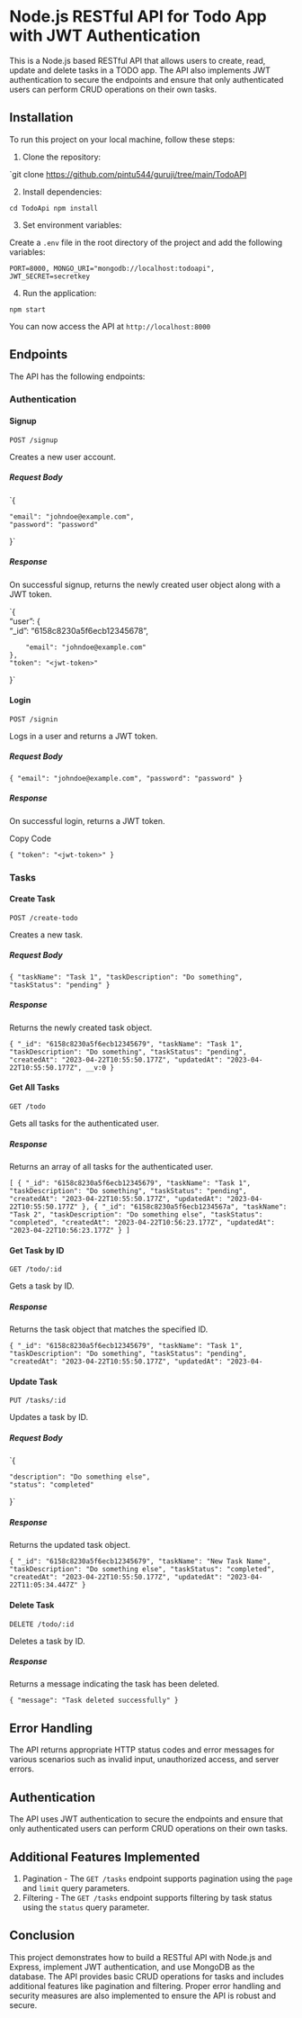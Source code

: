 <h1 id="node.js-restful-api-for-todo-app-with-jwt-authentication">Node.js RESTful API for Todo App with JWT Authentication</h1>
<p>This is a Node.js based RESTful API that allows users to create, read, update and delete tasks in a TODO app. The API also implements JWT authentication to secure the endpoints and ensure that only authenticated users can perform CRUD operations on their own tasks.</p>
<h2 id="installation">Installation</h2>
<p>To run this project on your local machine, follow these steps:</p>
<ol>
<li>Clone the repository:</li>
</ol>
<p>`git clone <a href="https://github.com/pintu544/guruji/tree/main/TodoAPI">https://github.com/pintu544/guruji/tree/main/TodoAPI</a></p>
<ol start="2">
<li>Install dependencies:</li>
</ol>
<p><code>cd TodoApi npm install</code></p>
<ol start="3">
<li>Set environment variables:</li>
</ol>
<p>Create a <code>.env</code> file in the root directory of the project and add the following variables:</p>
<p><code>PORT=8000, MONGO_URI="mongodb://localhost:todoapi", JWT_SECRET=secretkey</code></p>
<ol start="4">
<li>Run the application:</li>
</ol>
<p><code>npm start</code></p>
<p>You can now access the API at <code>http://localhost:8000</code></p>
<h2 id="endpoints">Endpoints</h2>
<p>The API has the following endpoints:</p>
<h3 id="authentication">Authentication</h3>
<h4 id="signup">Signup</h4>
<p><code>POST /signup</code></p>
<p>Creates a new user account.</p>
<h5 id="request-body">Request Body</h5>
<p>`{</p>
<pre><code>"email": "johndoe@example.com",
"password": "password"
</code></pre>
<p>}`</p>
<h5 id="response">Response</h5>
<p>On successful signup, returns the newly created user object along with a JWT token.</p>
<p>`{<br>
“user”: {<br>
“_id”: “6158c8230a5f6ecb12345678”,</p>
<pre><code>    "email": "johndoe@example.com"
},
"token": "&lt;jwt-token&gt;"
</code></pre>
<p>}`</p>
<h4 id="login">Login</h4>
<p><code>POST /signin</code></p>
<p>Logs in a user and returns a JWT token.</p>
<h5 id="request-body-1">Request Body</h5>
<p><code>{ "email": "johndoe@example.com", "password": "password" }</code></p>
<h5 id="response-1">Response</h5>
<p>On successful login, returns a JWT token.</p>
<p>Copy Code</p>
<p><code>{ "token": "&lt;jwt-token&gt;" }</code></p>
<h3 id="tasks">Tasks</h3>
<h4 id="create-task">Create Task</h4>
<p><code>POST /create-todo</code></p>
<p>Creates a new task.</p>
<h5 id="request-body-2">Request Body</h5>
<p><code>{ "taskName": "Task 1", "taskDescription": "Do something", "taskStatus": "pending" }</code></p>
<h5 id="response-2">Response</h5>
<p>Returns the newly created task object.</p>
<p><code>{ "_id": "6158c8230a5f6ecb12345679", "taskName": "Task 1", "taskDescription": "Do something", "taskStatus": "pending", "createdAt": "2023-04-22T10:55:50.177Z", "updatedAt": "2023-04-22T10:55:50.177Z", __v:0 }</code></p>
<h4 id="get-all-tasks">Get All Tasks</h4>
<p><code>GET /todo</code></p>
<p>Gets all tasks for the authenticated user.</p>
<h5 id="response-3">Response</h5>
<p>Returns an array of all tasks for the authenticated user.</p>
<p><code>[ { "_id": "6158c8230a5f6ecb12345679", "taskName": "Task 1", "taskDescription": "Do something", "taskStatus": "pending", "createdAt": "2023-04-22T10:55:50.177Z", "updatedAt": "2023-04-22T10:55:50.177Z" }, { "_id": "6158c8230a5f6ecb1234567a", "taskName": "Task 2", "taskDescription": "Do something else", "taskStatus": "completed", "createdAt": "2023-04-22T10:56:23.177Z", "updatedAt": "2023-04-22T10:56:23.177Z" } ]</code></p>
<h4 id="get-task-by-id">Get Task by ID</h4>
<p><code>GET /todo/:id</code></p>
<p>Gets a task by ID.</p>
<h5 id="response-4">Response</h5>
<p>Returns the task object that matches the specified ID.</p>
<p><code>{ "_id": "6158c8230a5f6ecb12345679", "taskName": "Task 1", "taskDescription": "Do something", "taskStatus": "pending", "createdAt": "2023-04-22T10:55:50.177Z", "updatedAt": "2023-04-</code></p>
<h4 id="update-task">Update Task</h4>
<p><code>PUT /tasks/:id</code></p>
<p>Updates a task by ID.</p>
<h5 id="request-body-3">Request Body</h5>
<p>`{</p>
<pre><code>"description": "Do something else",
"status": "completed"
</code></pre>
<p>}`</p>
<h5 id="response-5">Response</h5>
<p>Returns the updated task object.</p>
<p><code>{ "_id": "6158c8230a5f6ecb12345679", "taskName": "New Task Name", "taskDescription": "Do something else", "taskStatus": "completed", "createdAt": "2023-04-22T10:55:50.177Z", "updatedAt": "2023-04-22T11:05:34.447Z" }</code></p>
<h4 id="delete-task">Delete Task</h4>
<p><code>DELETE /todo/:id</code></p>
<p>Deletes a task by ID.</p>
<h5 id="response-6">Response</h5>
<p>Returns a message indicating the task has been deleted.</p>
<p><code>{ "message": "Task deleted successfully" }</code></p>
<h2 id="error-handling">Error Handling</h2>
<p>The API returns appropriate HTTP status codes and error messages for various scenarios such as invalid input, unauthorized access, and server errors.</p>
<h2 id="authentication-1">Authentication</h2>
<p>The API uses JWT authentication to secure the endpoints and ensure that only authenticated users can perform CRUD operations on their own tasks.</p>
<h2 id="additional-features-implemented">Additional Features Implemented</h2>
<ol>
<li>Pagination - The  <code>GET /tasks</code>  endpoint supports pagination using the  <code>page</code>  and  <code>limit</code>  query parameters.</li>
<li>Filtering - The  <code>GET /tasks</code>  endpoint supports filtering by task status using the  <code>status</code>  query parameter.</li>
</ol>
<h2 id="conclusion">Conclusion</h2>
<p>This project demonstrates how to build a RESTful API with Node.js and Express, implement JWT authentication, and use MongoDB as the database. The API provides basic CRUD operations for tasks and includes additional features like pagination and filtering. Proper error handling and security measures are also implemented to ensure the API is robust and secure.</p>
